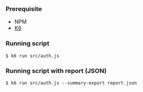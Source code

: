 ### Prerequisite

* NPM
* [K6](https://k6.io/docs/get-started/running-k6/)

### Running script

```text
$ k6 run src/auth.js
```

### Running script with report (JSON)
```text
$ k6 run src/auth.js --summary-export report.json
```

